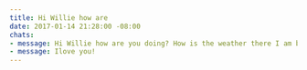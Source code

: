 ```yaml
---
title: Hi Willie how are
date: 2017-01-14 21:28:00 -08:00
chats:
- message: Hi Willie how are you doing? How is the weather there I am back from Guatemala
- message: Ilove you!
---
```


